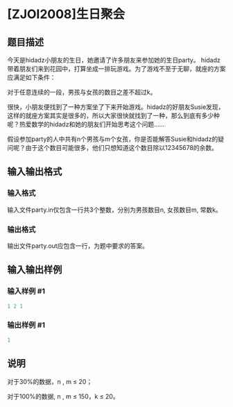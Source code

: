 # [ZJOI2008]生日聚会

## 题目描述

今天是hidadz小朋友的生日，她邀请了许多朋友来参加她的生日party。 hidadz带着朋友们来到花园中，打算坐成一排玩游戏。为了游戏不至于无聊，就座的方案应满足如下条件：

对于任意连续的一段，男孩与女孩的数目之差不超过k。

很快，小朋友便找到了一种方案坐了下来开始游戏。hidadz的好朋友Susie发现，这样的就座方案其实是很多的，所以大家很快就找到了一种，那么到底有多少种呢？热爱数学的hidadz和她的朋友们开始思考这个问题……

假设参加party的人中共有n个男孩与m个女孩，你是否能解答Susie和hidadz的疑问呢？由于这个数目可能很多，他们只想知道这个数目除以12345678的余数。

## 输入输出格式

### 输入格式

输入文件party.in仅包含一行共3个整数，分别为男孩数目n, 女孩数目m, 常数k。

### 输出格式

输出文件party.out应包含一行，为题中要求的答案。

## 输入输出样例

### 输入样例 #1

```cpp
1 2 1
```


### 输出样例 #1

```cpp
1
```


## 说明

对于30%的数据，n , m ≤ 20；

对于100%的数据, n , m ≤ 150，k ≤ 20。

